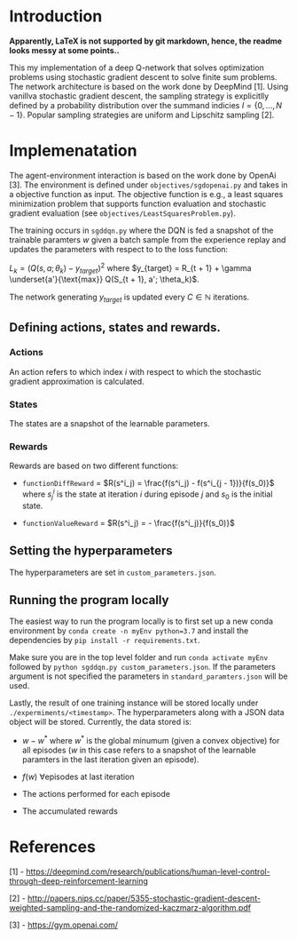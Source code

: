 # Introduction 
__Apparently, LaTeX is not supported by git markdown, hence, the readme looks messy at some points..__

This my implementation of a deep Q-network that solves optimization problems using stochastic gradient descent to solve finite sum problems. The network architecture is based on the work done by DeepMind [1]. Using vanillva stochastic gradient descent, the sampling strategy is explicitlly defined by a probability distribution over the summand indicies $I = \{0, ... , N - 1\}$. Popular sampling strategies are uniform and Lipschitz sampling [2]. 

# Implemenatation 
The agent-environment interaction is based on the work done by OpenAi [3]. The environment is defined under `objectives/sgdopenai.py` and takes in a objective function as input. The objective function is e.g., a least squares minimization problem that supports function evaluation and stochastic gradient evaluation (see `objectives/LeastSquaresProblem.py`). 

The training occurs in `sgddqn.py` where the DQN is fed a snapshot of the trainable paramters $w$ given a batch sample from the experience replay and updates the parameters with respect to to the loss function: 


$L_k = \Big(Q(s, a; \theta_k) - y_{target} \Big)^2$ where $y_{target} = R_{t + 1} + \gamma \underset{a'}{\text{max}} Q(S_{t + 1}, a'; \theta_k)$. 

The network generating $y_{target}$ is updated every $C \in \mathbb{N}$ iterations. 

## Defining actions, states and rewards. 
### Actions 
An action refers to which index $i$ with respect to which the stochastic gradient approximation is calculated. 

### States 
The states are a snapshot of the learnable parameters. 

### Rewards 
Rewards are based on two different functions: 

* `functionDiffReward` = $R(s^i_j) = \frac{f(s^i_j) - f(s^i_{j - 1})}{f(s_0)}$ where $s^i_j$ is the state at iteration $i$ during episode $j$ and $s_0$ is the initial state. 

* `functionValueReward` = $R(s^i_j) = - \frac{f(s^i_j)}{f(s_0)}$


## Setting the hyperparameters 
The hyperparameters are set in `custom_parameters.json`. 

## Running the program locally 
The easiest way to run the program locally is to first set up a new conda environment by `conda create -n myEnv python=3.7` and install the dependencies by `pip install -r requirements.txt`. 

Make sure you are in the top level folder and run `conda activate myEnv` followed by `python sgddqn.py custom_parameters.json`. If the parameters argument is not specified the parameters in `standard_paramters.json` will be used. 

Lastly, the result of one training instance will be stored locally under `./expermiments/<timestamp>`. The hyperparameters along with a JSON data object will be stored. Currently, the data stored is: 

* $w - w^*$ where $w^*$ is the global minumum (given a convex objective) for all episodes ($w$ in this case refers to a snapshot of the learnable paramters in the last iteration given an episode). 
* $f(w)$ $\forall \text{episodes}$ at last iteration 

* The actions performed for each episode 

* The accumulated rewards 

# References 
[1] - https://deepmind.com/research/publications/human-level-control-through-deep-reinforcement-learning

[2] - http://papers.nips.cc/paper/5355-stochastic-gradient-descent-weighted-sampling-and-the-randomized-kaczmarz-algorithm.pdf

[3] - https://gym.openai.com/
